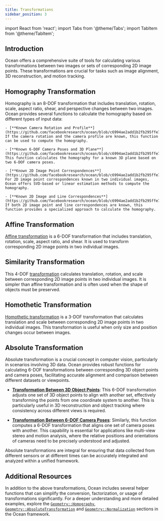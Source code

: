 ```yaml
---
title: Transformations
sidebar_position: 3
---
```


import React from 'react';
import Tabs from '@theme/Tabs';
import TabItem from '@theme/TabItem';

## Introduction

Ocean offers a comprehensive suite of tools for calculating various transformations between two images or sets of corresponding 2D image points.
These transformations are crucial for tasks such as image alignment, 3D reconstruction, and motion tracking.

## Homography Transformation
Homography is an 8-DOF transformation that includes translation, rotation, scale, aspect ratio, shear, and perspective changes between two images.
Ocean provides several functions to calculate the homography based on different types of input data:

    - [**Known Camera Rotation and Profile**](https://github.com/facebookresearch/ocean/blob/c6994ae2add1b2fb295ffe7bffa5abdb7bd5e486/impl/ocean/geometry/Homography.h#L46): If the camera rotation and the camera profile are known, this function can be used to compute the homography.

    - [**Known 6-DOF Camera Poses and 3D Plane**](https://github.com/facebookresearch/ocean/blob/c6994ae2add1b2fb295ffe7bffa5abdb7bd5e486/impl/ocean/geometry/Homography.h#L99): This function calculates the homography for a known 3D plane based on two 6-DOF camera poses.

    - [**Known 2D Image Point Correspondences**](https://github.com/facebookresearch/ocean/blob/c6994ae2add1b2fb295ffe7bffa5abdb7bd5e486/impl/ocean/geometry/Homography.h#L134): For 2D image point correspondences known in two individual images, Ocean offers SVD-based or linear estimation methods to compute the homography.

    - [**Known 2D Image and Line Correspondences**](https://github.com/facebookresearch/ocean/blob/c6994ae2add1b2fb295ffe7bffa5abdb7bd5e486/impl/ocean/geometry/Homography.h#L164): If both 2D image point and line correspondences are known, this function provides a specialized approach to calculate the homography.

## Affine Transformation
[Affine transformation](https://github.com/facebookresearch/ocean/blob/c6994ae2add1b2fb295ffe7bffa5abdb7bd5e486/impl/ocean/geometry/Homography.h#L220) is a 6-DOF transformation that includes translation, rotation, scale, aspect ratio, and shear. It is used to transform corresponding 2D image points in two individual images.

## Similarity Transformation
This 4-DOF [transformation](https://github.com/facebookresearch/ocean/blob/c6994ae2add1b2fb295ffe7bffa5abdb7bd5e486/impl/ocean/geometry/Homography.h#L240) calculates translation, rotation, and scale between corresponding 2D image points in two individual images. It is simpler than affine transformation and is often used when the shape of objects must be preserved.

## Homothetic Transformation
[Homothetic transformation](https://github.com/facebookresearch/ocean/blob/c6994ae2add1b2fb295ffe7bffa5abdb7bd5e486/impl/ocean/geometry/Homography.h#L259) is a 3-DOF transformation that calculates translation and scale between corresponding 2D image points in two individual images. This transformation is useful when only size and position changes occur between images.

## Absolute Transformation
Absolute transformation is a crucial concept in computer vision, particularly in scenarios involving 3D data. Ocean provides robust functions for calculating 6-DOF transformations between corresponding 3D object points and camera poses, facilitating accurate alignment and comparison between different datasets or viewpoints.

- [**Transformation Between 3D Object Points**](https://github.com/facebookresearch/ocean/blob/c6994ae2add1b2fb295ffe7bffa5abdb7bd5e486/impl/ocean/geometry/AbsoluteTransformation.h#L56): This 6-DOF transformation adjusts one set of 3D object points to align with another set, effectively transforming the points from one coordinate system to another. This is particularly useful in 3D reconstruction and object tracking where consistency across different views is required.

- [**Transformation Between 6-DOF Camera Poses**](https://github.com/facebookresearch/ocean/blob/c6994ae2add1b2fb295ffe7bffa5abdb7bd5e486/impl/ocean/geometry/AbsoluteTransformation.h#L70): Similarly, this function computes a 6-DOF transformation that aligns one set of camera poses with another. This capability is essential for applications like multi-view stereo and motion analysis, where the relative positions and orientations of cameras need to be precisely understood and adjusted.

Absolute transformations are integral for ensuring that data collected from different sensors or at different times can be accurately integrated and analyzed within a unified framework.

## Additional Resources
In addition to the above transformations, Ocean includes several helper functions that can simplify the conversion, factorization, or usage of transformations significantly.
For a deeper understanding and more detailed examples, explore the [`Geometry::Homography`](https://github.com/facebookresearch/ocean/blob/c6994ae2add1b2fb295ffe7bffa5abdb7bd5e486/impl/ocean/geometry/Homography.h#L32), [`Geometry::AbsoluteTransformation`](https://github.com/facebookresearch/ocean/blob/c6994ae2add1b2fb295ffe7bffa5abdb7bd5e486/impl/ocean/geometry/AbsoluteTransformation.h#L26) and [`Geometry::Normalization`](https://github.com/facebookresearch/ocean/blob/c6994ae2add1b2fb295ffe7bffa5abdb7bd5e486/impl/ocean/geometry/Normalization.h#L25) sections in the Ocean framework.
